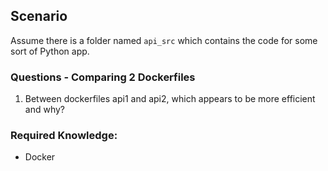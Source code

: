 
## Scenario
Assume there is a folder named `api_src` which contains the code for some sort of Python app.

### Questions - Comparing 2 Dockerfiles
1. Between dockerfiles api1 and api2, which appears to be more efficient and why?


### Required Knowledge:
- Docker
